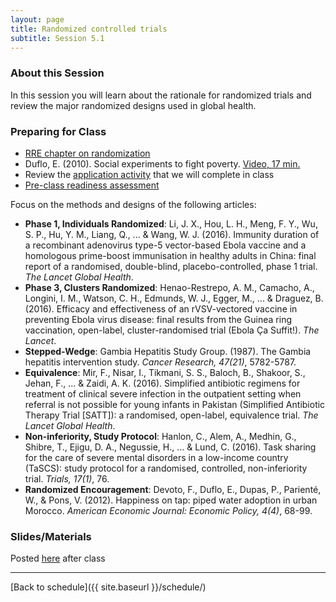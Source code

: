 ```yaml
---
layout: page
title: Randomized controlled trials
subtitle: Session 5.1
---
```


### About this Session

In this session you will learn about the rationale for randomized trials and review the major randomized designs used in global health.

### Preparing for Class

* [RRE chapter on randomization](https://duke.box.com/s/ijz4pbbl3jhpn2bqsw2nbmcc74m8tjwn)
* Duflo, E. (2010). Social experiments to fight poverty. [Video, 17 min.](https://www.ted.com/talks/esther_duflo_social_experiments_to_fight_poverty?language=en)
* Review the [application activity](https://drive.google.com/open?id=1VFOhVSzHFO7uFHaK1-uz2WaOgH17wvr7) that we will complete in class
* [Pre-class readiness assessment](https://docs.google.com/spreadsheets/d/1FkE2xrVPej8o07Kgd9mNEK0vovv8EzJfVoAjUOO_gy0/edit?usp=sharing)

Focus on the methods and designs of the following articles:

* **Phase 1, Individuals Randomized**: Li, J. X., Hou, L. H., Meng, F. Y., Wu, S. P., Hu, Y. M., Liang, Q., ... & Wang, W. J. (2016). Immunity duration of a recombinant adenovirus type-5 vector-based Ebola vaccine and a homologous prime-boost immunisation in healthy adults in China: final report of a randomised, double-blind, placebo-controlled, phase 1 trial. *The Lancet Global Health*.
* **Phase 3, Clusters Randomized**: Henao-Restrepo, A. M., Camacho, A., Longini, I. M., Watson, C. H., Edmunds, W. J., Egger, M., ... & Draguez, B. (2016). Efficacy and effectiveness of an rVSV-vectored vaccine in preventing Ebola virus disease: final results from the Guinea ring vaccination, open-label, cluster-randomised trial (Ebola Ça Suffit!). *The Lancet*.
* **Stepped-Wedge**: Gambia Hepatitis Study Group. (1987). The Gambia hepatitis intervention study. *Cancer Research, 47(21)*, 5782-5787.
* **Equivalence**: Mir, F., Nisar, I., Tikmani, S. S., Baloch, B., Shakoor, S., Jehan, F., ... & Zaidi, A. K. (2016). Simplified antibiotic regimens for treatment of clinical severe infection in the outpatient setting when referral is not possible for young infants in Pakistan (Simplified Antibiotic Therapy Trial [SATT]): a randomised, open-label, equivalence trial. *The Lancet Global Health*.
* **Non-inferiority, Study Protocol**: Hanlon, C., Alem, A., Medhin, G., Shibre, T., Ejigu, D. A., Negussie, H., ... & Lund, C. (2016). Task sharing for the care of severe mental disorders in a low-income country (TaSCS): study protocol for a randomised, controlled, non-inferiority trial. *Trials, 17(1)*, 76.
* **Randomized Encouragement**: Devoto, F., Duflo, E., Dupas, P., Parienté, W., & Pons, V. (2012). Happiness on tap: piped water adoption in urban Morocco. *American Economic Journal: Economic Policy, 4(4)*, 68-99.

### Slides/Materials

Posted [here](https://drive.google.com/drive/folders/0Bxn_jkXZ1lxuVklQakF4MjZGSDQ?usp=sharing) after class

* * *

[Back to schedule]({{ site.baseurl }}/schedule/)